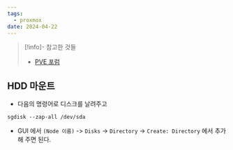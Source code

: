 ```yaml
---
tags:
  - proxmox
date: 2024-04-22
---
```

> [!info]- 참고한 것들
> - [PVE 포럼](https://forum.proxmox.com/threads/add-new-disk-to-pve-newbie-question.98753/post-426627)

## HDD 마운트

- 다음의 명령어로 디스크를 날려주고

```
sgdisk --zap-all /dev/sda
```

- GUI 에서 `(Node 이름)` -> `Disks` -> `Directory` -> `Create: Directory` 에서 추가해 주면 된다.